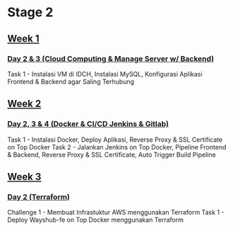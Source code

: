 # Stage 2
## [Week 1](https://github.com/calvinnr/devops18-dw-calvinnr/tree/a02244776ce76b8cf7e978ba7f20cc10b349999f/Stage%202/Week%201)
### [Day 2 & 3 (Cloud Computing & Manage Server w/ Backend)](https://github.com/calvinnr/devops18-dw-calvinnr/blob/310614d0d8bd3605a30dda262a4856609897a029/Stage%202/Week%201/Day%203/README.md)
Task 1 - Instalasi VM di IDCH, Instalasi MySQL, Konfigurasi Aplikasi Frontend & Backend agar Saling Terhubung
## [Week 2](https://github.com/calvinnr/devops18-dw-calvinnr/tree/a02244776ce76b8cf7e978ba7f20cc10b349999f/Stage%202/Week%201)
### [Day 2, 3 & 4 (Docker & CI/CD Jenkins & Gitlab)](https://github.com/calvinnr/devops18-dw-calvinnr/blob/main/Stage%202/Week%202/Day%202/README.md)
Task 1 - Instalasi Docker, Deploy Aplikasi, Reverse Proxy & SSL Certificate on Top Docker
Task 2 - Jalankan Jenkins on Top Docker, Pipeline Frontend & Backend, Reverse Proxy & SSL Certificate, Auto Trigger Build Pipeline
## [Week 3](https://github.com/calvinnr/devops18-dw-calvinnr/tree/262b7ccb4705b9fc66220135d2116ce6647cc48d/Stage%202/Week%203)
### [Day 2 (Terraform)](https://github.com/calvinnr/devops18-dw-calvinnr/tree/262b7ccb4705b9fc66220135d2116ce6647cc48d/Stage%202/Week%203/Day%202)
Challenge 1 - Membuat Infrastuktur AWS menggunakan Terraform
Task 1 - Deploy Wayshub-fe on Top Docker menggunakan Terraform
